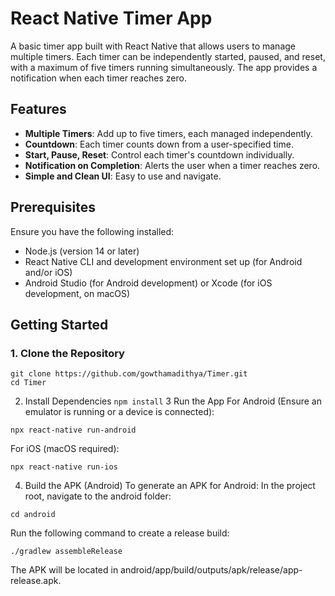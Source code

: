 # React Native Timer App

A basic timer app built with React Native that allows users to manage multiple timers. Each timer can be independently started, paused, and reset, with a maximum of five timers running simultaneously. The app provides a notification when each timer reaches zero.

## Features

- **Multiple Timers**: Add up to five timers, each managed independently.
- **Countdown**: Each timer counts down from a user-specified time.
- **Start, Pause, Reset**: Control each timer's countdown individually.
- **Notification on Completion**: Alerts the user when a timer reaches zero.
- **Simple and Clean UI**: Easy to use and navigate.

## Prerequisites

Ensure you have the following installed:

- Node.js (version 14 or later)
- React Native CLI and development environment set up (for Android and/or iOS)
- Android Studio (for Android development) or Xcode (for iOS development, on macOS)

## Getting Started

### 1. Clone the Repository

```
git clone https://github.com/gowthamadithya/Timer.git
cd Timer
```
2. Install Dependencies ```npm install```
3 Run the App For Android (Ensure an emulator is running or a device is connected):
```
npx react-native run-android
```

For iOS (macOS required):
```
npx react-native run-ios
```
4. Build the APK (Android)
To generate an APK for Android:
In the project root, navigate to the android folder:
```
cd android
```
Run the following command to create a release build:
```
./gradlew assembleRelease
```
The APK will be located in android/app/build/outputs/apk/release/app-release.apk.
